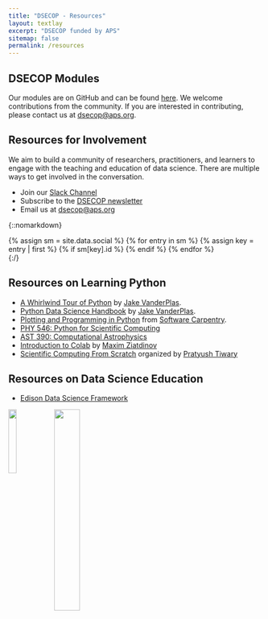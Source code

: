 ```yaml
---
title: "DSECOP - Resources"
layout: textlay
excerpt: "DSECOP funded by APS"
sitemap: false
permalink: /resources
---
```


## DSECOP Modules
Our modules are on GitHub and can be found [here](https://github.com/GDS-Education-Community-of-Practice/DSECOP). We welcome contributions from the community. If you are interested in contributing, please contact us at <dsecop@aps.org>.

## Resources for Involvement

We aim to build a community of researchers, practitioners, and learners to engage with the teaching and education of data science. There are multiple ways to get involved in the conversation.

- Join our [Slack Channel](https://join.slack.com/t/aps-gds/shared_invite/zt-cc04p8jl-DQ~a~DMn8_iHBnjaBSL_6A)
- Subscribe to the [DSECOP newsletter](https://dsecop.substack.com/)
- Email us at <dsecop@aps.org>

{::nomarkdown}
<div>
    {% assign sm = site.data.social %}
    {% for entry in sm %}
        {% assign key = entry | first %}
        {% if sm[key].id %}
            <a href="{{ sm[key].href }}{{ sm[key].id }}" title="{{ sm[key].title }}">
            <i class="fa {{ sm[key].fa-icon}}" style="font-size: 3em;"></i></a>
        {% endif %}
    {% endfor %}
<div>
{:/}

## Resources on Learning Python
- [A Whirlwind Tour of Python](https://jakevdp.github.io/WhirlwindTourOfPython/) by [Jake VanderPlas](http://vanderplas.com/).
- [Python Data Science Handbook](https://jakevdp.github.io/PythonDataScienceHandbook/) by [Jake VanderPlas](http://vanderplas.com/).
- [Plotting and Programming in Python](http://swcarpentry.github.io/python-novice-gapminder/) from [Software Carpentry](https://software-carpentry.org/).
- [PHY 546: Python for Scientific Computing](https://sbu-python-class.github.io/python-science/Introduction.html)
- [AST 390: Computational Astrophysics](https://zingale.github.io/computational_astrophysics/intro.html)
- [Introduction to Colab](https://github.com/soltaniehha/Intro-to-Colab/) by [Maxim Ziatdinov](https://www.ornl.gov/staff-profile/maxim-ziatdinov)
- [Scientific Computing From Scratch](https://scotch.wangyq.net/) organized by [Pratyush Tiwary](https://sites.google.com/site/pratyushtiwary/)

## Resources on Data Science Education

- [Edison Data Science Framework](https://edison-project.eu/edison/edison-data-science-framework-edsf/) 

<img src="{{ site.url }}{{ site.baseurl }}/images/resources/Slack_QR.png" class="img-responsive" width="18%" style="float: left" />
<img src="{{ site.url }}{{ site.baseurl }}/images/resources/Social.png" class="img-responsive" width="32%" style="float: left" />
